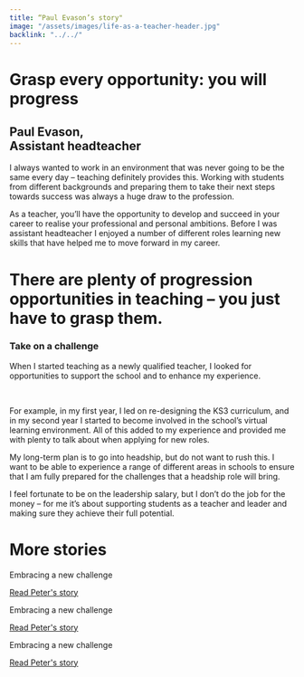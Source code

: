 ```yaml
---
title: “Paul Evason’s story"
image: "/assets/images/life-as-a-teacher-header.jpg"
backlink: "../../"
---
```


<div class="content-wrapper">
    <div class="content__right">
    </div>
    <div class="content__left">
        <div class="stories">
            <h1>Grasp every opportunity: you will progress</h1>
            <div class="story-header">
                <div class="story-header__thumb" style="background-image:url('/assets/images/stories/stories-paul.jpg')"></div>
                <div class="story-header__label">
                  <h2>Paul Evason, <br/>Assistant headteacher</h2>
                </div>
               </div>
         <p class="prominent">
          I always wanted to work in an environment that was never going to be the same every day – teaching definitely provides this. 
          Working with students from different backgrounds and preparing them to take their next steps towards success was 
          always a huge draw to the profession.
          </p>
          <p>As a teacher, you’ll have the opportunity to develop and succeed in your career to realise your professional and personal ambitions.
          Before I was assistant headteacher I enjoyed a number of different roles learning new skills 
       that have helped me to move forward in my career.
         </p>
         <div>
           <div class="quote-block">
               <span class="icon-quote"></span>
                   <h1>There are plenty of progression opportunities in teaching – you just have to grasp them.
                   <span class="icon-quote quote-close"></span></h1>
             </div>
        <h3>Take on a challenge</h3>
              <p>When I started teaching as a newly qualified teacher, I looked for opportunities to support the school 
              and to enhance my experience.</p> 
              <p>For example, in my first year, I led on re-designing the KS3 curriculum, and in my second year I started to 
         become involved in the school’s virtual learning environment. 
         All of this added to my experience and provided me with plenty to talk about when applying for new roles.
	        </p>
          </div>
          <p>My long-term plan is to go into headship, but do not want to rush this. I want to be able to experience a range of different areas in
         schools to ensure that I am fully prepared for the challenges that a headship role will bring.
         </p>
         <p>I feel fortunate to be on the leadership salary, but I don’t do the job for the money – for me it’s about supporting students as a
         teacher and leader and making sure they achieve their full potential.
         </p>
         </div>
    </div>
</div>

<div class="more-stories">
    <h1 class="more-stories_header strapline">More stories </h1>
    <div class="more-stories__thumbs">
        <div class="more-stories__thumbs__thumb">
            <a href="/life-as-a-teacher/my-story-into-teaching/career-changers/karens-story">
                <div class="more-stories__thumbs__thumb__img" style="background-image:url('/assets/images/stories-karen.png')"></div>
            </a>
            <div class="more-stories__thumbs__thumb__content">
                <p>Embracing a new challenge</p>
                <a class="git-link" href="#">Read Peter's story  <i class="fas fa-chevron-right"></i></a>
            </div>
        </div>
        <div class="more-stories__thumbs__thumb">
            <a href="/life-as-a-teacher/my-story-into-teaching/career-changers/karens-story">
                <div class="more-stories__thumbs__thumb__img" style="background-image:url('/assets/images/stories-karen.png')"></div>
            </a>
            <div class="more-stories__thumbs__thumb__content">
                <p>Embracing a new challenge</p>
                <a class="git-link" href="#">Read Peter's story  <i class="fas fa-chevron-right"></i></a>
            </div>
        </div>
        <div class="more-stories__thumbs__thumb">
            <a href="/life-as-a-teacher/my-story-into-teaching/career-changers/karens-story">
                <div class="more-stories__thumbs__thumb__img" style="background-image:url('/assets/images/stories-karen.png')"></div>
            </a>
            <div class="more-stories__thumbs__thumb__content">
                <p>Embracing a new challenge</p>
                <a class="git-link" href="/life-as-a-teacher/my-story-into-teaching/career-changers/karens-story">Read Peter's story <i class="fas fa-chevron-right"></i></a>
            </div>
        </div>
    </div>
</div>
